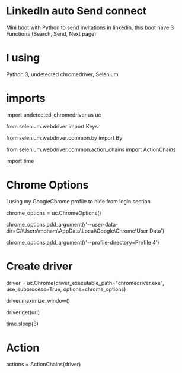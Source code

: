 # LinkedIn auto Send connect
Mini boot with Python to send invitations in linkedin, this boot have 3 Functions (Search, Send, Next page) 

# I using
Python 3, undetected chromedriver, Selenium

# imports
import undetected_chromedriver as uc

from selenium.webdriver import Keys

from selenium.webdriver.common.by import By

from selenium.webdriver.common.action_chains import ActionChains

import time


# Chrome Options
I using my GoogleChrome profile to hide  from login section

chrome_options = uc.ChromeOptions()

chrome_options.add_argument(r'--user-data-dir=C:\Users\moham\AppData\Local\Google\Chrome\User Data')

chrome_options.add_argument(r'--profile-directory=Profile 4')

# Create driver

driver = uc.Chrome(driver_executable_path="chromedriver.exe", use_subprocess=True, options=chrome_options)

driver.maximize_window()

driver.get(url)

time.sleep(3)

# Action

actions = ActionChains(driver)

